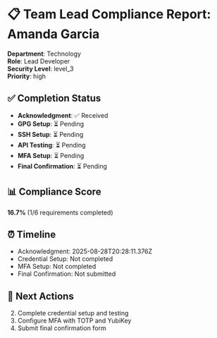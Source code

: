 
# 📋 Team Lead Compliance Report: Amanda Garcia

**Department**: Technology  
**Role**: Lead Developer  
**Security Level**: level_3  
**Priority**: high

## ✅ Completion Status

- **Acknowledgment**: ✅ Received
- **GPG Setup**: ⏳ Pending
- **SSH Setup**: ⏳ Pending
- **API Testing**: ⏳ Pending
- **MFA Setup**: ⏳ Pending
- **Final Confirmation**: ⏳ Pending

## 📊 Compliance Score

**16.7%** (1/6 requirements completed)

## ⏰ Timeline

- Acknowledgment: 2025-08-28T20:28:11.376Z
- Credential Setup: Not completed
- MFA Setup: Not completed
- Final Confirmation: Not submitted

## 🎯 Next Actions


2. Complete credential setup and testing
3. Configure MFA with TOTP and YubiKey
4. Submit final confirmation form

